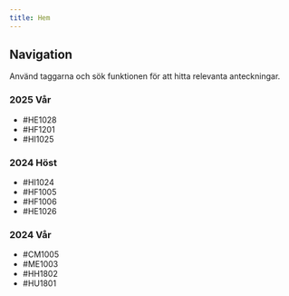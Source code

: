 ```yaml
---
title: Hem
---
```


## Navigation

Använd taggarna och sök funktionen för att hitta relevanta anteckningar.

### 2025 Vår

- #HE1028
- #HF1201
- #HI1025

### 2024 Höst

- #HI1024
- #HF1005
- #HF1006
- #HE1026

### 2024 Vår

- #CM1005
- #ME1003
- #HH1802
- #HU1801
